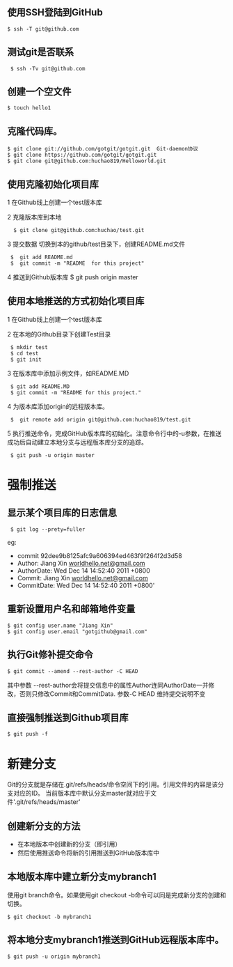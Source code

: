 	
## 使用SSH登陆到GitHub
	$ ssh -T git@github.com 
 
## 测试git是否联系
     $ ssh -Tv git@github.com

## 创建一个空文件
    $ touch hello1
 
## 克隆代码库。
    $ git clone git://github.com/gotgit/gotgit.git  Git-daemon协议
    $ git clone https://github.com/gotgit/gotgit.git
    $ git clone git@github.com:huchao819/Helloworld.git
 
## 使用克隆初始化项目库
   1 在Github线上创建一个test版本库
   
   2 克隆版本库到本地
   
      $ git clone git@github.com:huchao/test.git 
      
   3 提交数据  切换到本的github/test目录下，创建README.md文件
   
     $  git add README.md
     $  git commit -m "README  for this project"
     
   4 推送到Github版本库
     $ git push origin master

## 使用本地推送的方式初始化项目库 
   1 在Github线上创建一个test版本库
   
   2 在本地的Github目录下创建Test目录
   
     $ mkdir test
     $ cd test
     $ git init
     
   3 在版本库中添加示例文件，如README.MD
   
     $ git add README.MD
     $ git commit -m "README for this project."
     
   4 为版本库添加origin的远程版本库。
   
     $  git remote add origin git@github.com:huchao819/test.git
     
   5  执行推送命令，完成GitHub版本库的初始化。注意命令行中的-u参数，在推送成功后自动建立本地分支与远程版本库分支的追踪。
   
     $ git push -u origin master
     
     
强制推送
===========
 
## 显示某个项目库的日志信息
 
     $ git log --prety=fuller
     
  eg: 
  * commit 92dee9b8125afc9a606394ed463f9f264f2d3d58
  * Author:     Jiang Xin <worldhello.net@gmail.com>
  * AuthorDate: Wed Dec 14 14:52:40 2011 +0800
  * Commit:     Jiang Xin <worldhello.net@gmail.com>
  * CommitDate: Wed Dec 14 14:52:40 2011 +0800'
 
 
## 重新设置用户名和邮箱地件变量

    $ git config user.name "Jiang Xin"
    $ git config user.email "gotgithub@gmail.com"
    
## 执行Git修补提交命令
    
    $ git commit --amend --rest-author -C HEAD
    
  其中参数 --rest-author会将提交信息中的属性Author连同AuthorDate一并修改，否则只修改Commit和CommitData.
  参数-C HEAD 维持提交说明不变
  
## 直接强制推送到Github项目库
    $ git push -f 
    

新建分支
===========
  
  Git的分支就是存储在.git/refs/heads/命令空间下的引用。引用文件的内容是该分支对应的ID。
  当前版本库中默认分支master就对应于文件'.git/refs/heads/master'
  
## 创建新分支的方法 
  * 在本地版本中创建新的分支（即引用）
  * 然后使用推送命令将新的引用推送到GitHub版本库中

## 本地版本库中建立新分支mybranch1
   使用git branch命令。如果使用git checkout -b命令可以同是完成新分支的创建和切换。
   
    $ git checkout -b mybranch1

## 将本地分支mybranch1推送到GitHub远程版本库中。

    $ git push -u origin mybranch1
  
 
   
